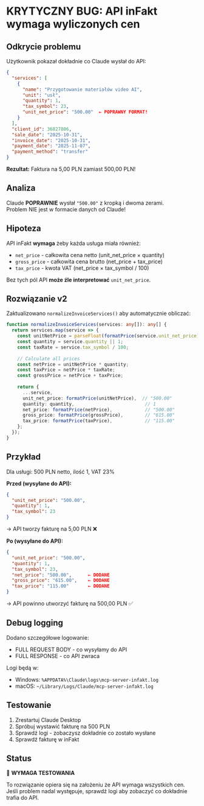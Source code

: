 # KRYTYCZNY BUG: API inFakt wymaga wyliczonych cen

## Odkrycie problemu

Użytkownik pokazał dokładnie co Claude wysłał do API:

```json
{
  "services": [
    {
      "name": "Przygotowanie materiałów video AI",
      "unit": "usł",
      "quantity": 1,
      "tax_symbol": 23,
      "unit_net_price": "500.00"  ← POPRAWNY FORMAT!
    }
  ],
  "client_id": 36827806,
  "sale_date": "2025-10-31",
  "invoice_date": "2025-10-31",
  "payment_date": "2025-11-07",
  "payment_method": "transfer"
}
```

**Rezultat:** Faktura na 5,00 PLN zamiast 500,00 PLN!

## Analiza

Claude **POPRAWNIE** wysłał `"500.00"` z kropką i dwoma zerami.  
Problem NIE jest w formacie danych od Claude!

## Hipoteza

API inFakt **wymaga** żeby każda usługa miała również:
- `net_price` - całkowita cena netto (unit_net_price × quantity)
- `gross_price` - całkowita cena brutto (net_price + tax_price)
- `tax_price` - kwota VAT (net_price × tax_symbol / 100)

Bez tych pól API **może źle interpretować** `unit_net_price`.

## Rozwiązanie v2

Zaktualizowano `normalizeInvoiceServices()` aby automatycznie obliczać:

```typescript
function normalizeInvoiceServices(services: any[]): any[] {
  return services.map(service => {
    const unitNetPrice = parseFloat(formatPrice(service.unit_net_price));
    const quantity = service.quantity || 1;
    const taxRate = service.tax_symbol / 100;
    
    // Calculate all prices
    const netPrice = unitNetPrice * quantity;
    const taxPrice = netPrice * taxRate;
    const grossPrice = netPrice + taxPrice;
    
    return {
      ...service,
      unit_net_price: formatPrice(unitNetPrice),  // "500.00"
      quantity: quantity,                          // 1
      net_price: formatPrice(netPrice),            // "500.00"
      gross_price: formatPrice(grossPrice),        // "615.00"
      tax_price: formatPrice(taxPrice),            // "115.00"
    };
  });
}
```

## Przykład

Dla usługi: 500 PLN netto, ilość 1, VAT 23%

**Przed (wysyłane do API):**
```json
{
  "unit_net_price": "500.00",
  "quantity": 1,
  "tax_symbol": 23
}
```
→ API tworzy fakturę na 5,00 PLN ❌

**Po (wysyłane do API):**
```json
{
  "unit_net_price": "500.00",
  "quantity": 1,
  "tax_symbol": 23,
  "net_price": "500.00",      ← DODANE
  "gross_price": "615.00",    ← DODANE
  "tax_price": "115.00"       ← DODANE
}
```
→ API powinno utworzyć fakturę na 500,00 PLN ✅

## Debug logging

Dodano szczegółowe logowanie:
- FULL REQUEST BODY - co wysyłamy do API
- FULL RESPONSE - co API zwraca

Logi będą w:
- Windows: `%APPDATA%\Claude\logs\mcp-server-infakt.log`
- macOS: `~/Library/Logs/Claude/mcp-server-infakt.log`

## Testowanie

1. Zrestartuj Claude Desktop
2. Spróbuj wystawić fakturę na 500 PLN
3. Sprawdź logi - zobaczysz dokładnie co zostało wysłane
4. Sprawdź fakturę w inFakt

## Status

🔄 **WYMAGA TESTOWANIA**

To rozwiązanie opiera się na założeniu że API wymaga wszystkich cen.
Jeśli problem nadal występuje, sprawdź logi aby zobaczyć co dokładnie trafia do API.

